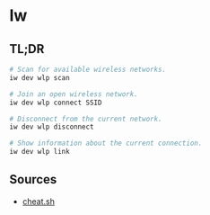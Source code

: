 # Iw

## TL;DR

```sh
# Scan for available wireless networks.
iw dev wlp scan

# Join an open wireless network.
iw dev wlp connect SSID

# Disconnect from the current network.
iw dev wlp disconnect

# Show information about the current connection.
iw dev wlp link
```

## Sources

- [cheat.sh]

[cheat.sh]: https://cheat.sh/iw
